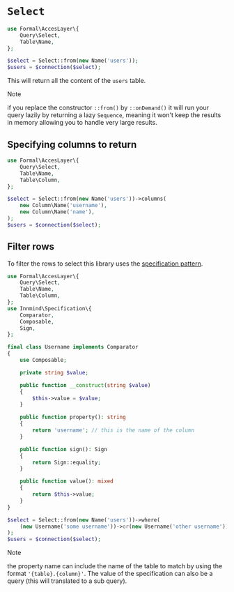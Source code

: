 # `Select`

```php
use Formal\AccesLayer\{
    Query\Select,
    Table\Name,
};

$select = Select::from(new Name('users'));
$users = $connection($select);
```

This will return all the content of the `users` table.

> [!NOTE]
> if you replace the constructor `::from()` by `::onDemand()` it will run your query lazily by returning a lazy `Sequence`, meaning it won't keep the results in memory allowing you to handle very large results.

## Specifying columns to return

```php
use Formal\AccesLayer\{
    Query\Select,
    Table\Name,
    Table\Column,
};

$select = Select::from(new Name('users'))->columns(
    new Column\Name('username'),
    new Column\Name('name'),
);
$users = $connection($select);
```

## Filter rows

To filter the rows to select this library uses the [specification pattern](https://github.com/innmind/specification).

```php
use Formal\AccesLayer\{
    Query\Select,
    Table\Name,
    Table\Column,
};
use Innmind\Specification\{
    Comparator,
    Composable,
    Sign,
};

final class Username implements Comparator
{
    use Composable;

    private string $value;

    public function __construct(string $value)
    {
        $this->value = $value;
    }

    public function property(): string
    {
        return 'username'; // this is the name of the column
    }

    public function sign(): Sign
    {
        return Sign::equality;
    }

    public function value(): mixed
    {
        return $this->value;
    }
}

$select = Select::from(new Name('users'))->where(
    (new Username('some username'))->or(new Username('other username')),
);
$users = $connection($select);
```

> [!NOTE]
> the property name can include the name of the table to match by using the format `'{table}.{column}'`. The value of the specification can also be a query (this will translated to a sub query).
